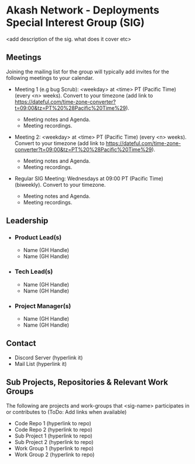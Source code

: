 # Akash Network - Deployments Special Interest Group (SIG)

\<add description of the sig. what does it cover etc>

## Meetings
Joining the mailing list for the group will typically add invites for the following meetings to your calendar.

- Meeting 1 (e.g bug Scrub): \<weekday\> at \<time\> PT (Pacific Time) (every \<n\> weeks). Convert to your timezone (add link to https://dateful.com/time-zone-converter?t=09:00&tz=PT%20%28Pacific%20Time%29).
  
  - Meeting notes and Agenda.
  - Meeting recordings.

- Meeting 2: \<weekday\> at \<time\> PT (Pacific Time) (every \<n\> weeks). Convert to your timezone (add link to https://dateful.com/time-zone-converter?t=09:00&tz=PT%20%28Pacific%20Time%29).
  
  - Meeting notes and Agenda.
  - Meeting recordings.

- Regular SIG Meeting: Wednesdays at 09:00 PT (Pacific Time) (biweekly). Convert to your timezone.

  - Meeting notes and Agenda.
  - Meeting recordings.

## Leadership

- ### Product Lead(s)

  - Name (GH Handle)
  - Name (GH Handle)

- ### Tech Lead(s)

  - Name (GH Handle)
  - Name (GH Handle)

- ### Project Manager(s)

  - Name (GH Handle)
  - Name (GH Handle)

## Contact

- Discord Server (hyperlink it)
- Mail List (hyperlink it)

## Sub Projects, Repositories & Relevant Work Groups

The following are projects and work-groups that \<sig-name\> participates in or contributes to (ToDo: Add links when available)

- Code Repo 1 (hyperlink to repo)
- Code Repo 2 (hyperlink to repo)
- Sub Project 1 (hyperlink to repo)
- Sub Project 2 (hyperlink to repo)
- Work Group 1 (hyperlink to repo)
- Work Group 2 (hyperlink to repo)
